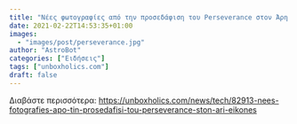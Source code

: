```yaml
---
title: "Νέες φωτογραφίες από την προσεδάφιση του Perseverance στον Άρη (ΕΙΚΟΝΕΣ)"
date: 2021-02-22T14:53:35+01:00
images:
  - "images/post/perseverance.jpg"
author: "AstroBot"
categories: ["Ειδήσεις"]
tags: ["unboxholics.com"]
draft: false
---
```




Διαβάστε περισσότερα: https://unboxholics.com/news/tech/82913-nees-fotografies-apo-tin-prosedafisi-tou-perseverance-ston-ari-eikones
